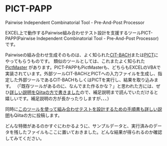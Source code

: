 # PICT-PAPP
Pairwise Independent Combinatorial Tool - Pre-And-Post Processor

EXCEL上で動作するPairwise組み合わせテスト設計を支援するツールPICT-PAPP(Pairwise Independent Combinatorial Tool - Pre-And-Post Processor)です。

Pairwiseの組み合わせ生成そのものは、よく知られた[CIT-BACH](http://www-ise4.ist.osaka-u.ac.jp/~t-tutiya/CIT/)または[PICT](https://github.com/Microsoft/pict)にやってもらうものです。
類似のツールとしては、これまたよく知られた [PictMaster](https://ja.osdn.net/projects/pictmaster/) があります。PICT-PAPPもPictMasterも、どちらもEXCELのVBAで実装されています。外部ツールCIT-BACHとPICTへの入力ファイルを生成し、指定した外部ツールであるCIT-BACHもしくはPICTを実行し、結果を取り込みます。
（「既存ツールがあるのに、なんでまた作るかな？」と思われた方には、ぜひ[詳しい説明をQiitaの方で書きました](https://qiita.com/drafts/a46bb9bb5aca490f90f5)ので、補足説明まで読んでいただけると嬉しいです。補足説明の方が長かったりしますが、、、）

同時に[このツールを使って組み合わせテストを設計するための手順書も詳しい説明](https://qiita.com/drafts/db1662e75dbf84fccc94)もQiitaの方に投稿します。

どんな特徴があるのかすぐにわかるように、サンプルデータと、実行済みのデータを残したファイルもここに置いておきました。どんな結果が得られるのか確認してみてください。
